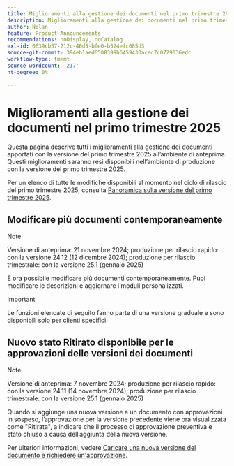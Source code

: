 ```yaml
---
title: Miglioramenti alla gestione dei documenti nel primo trimestre 2025
description: Miglioramenti alla gestione dei documenti nel primo trimestre 2025
author: Nolan
feature: Product Announcements
recommendations: noDisplay, noCatalog
exl-id: 0639cb37-212c-46d5-bfe0-b524efc085d3
source-git-commit: 394eb1aed6508399b6459430acec7c0729036edc
workflow-type: tm+mt
source-wordcount: '217'
ht-degree: 0%

---
```


# Miglioramenti alla gestione dei documenti nel primo trimestre 2025

Questa pagina descrive tutti i miglioramenti alla gestione dei documenti apportati con la versione del primo trimestre 2025 all’ambiente di anteprima. Questi miglioramenti saranno resi disponibili nell’ambiente di produzione con la versione del primo trimestre 2025.

Per un elenco di tutte le modifiche disponibili al momento nel ciclo di rilascio del primo trimestre 2025, consulta [Panoramica sulla versione del primo trimestre 2025](/help/quicksilver/product-announcements/product-releases/25-q1-release-activity/25-q1-release-overview.md).

## Modificare più documenti contemporaneamente

>[!NOTE]
>
>Versione di anteprima: 21 novembre 2024; produzione per rilascio rapido: con la versione 24.12 (12 dicembre 2024); produzione per rilascio trimestrale: con la versione 25.1 (gennaio 2025)

È ora possibile modificare più documenti contemporaneamente. Puoi modificare le descrizioni e aggiornare i moduli personalizzati.

<!--For more information, see [Edit documents in bulk](/help/quicksilver/documents/managing-documents/bulk-edit-documents.md).-->

>[!IMPORTANT]
>
>Le funzioni elencate di seguito fanno parte di una versione graduale e sono disponibili solo per clienti specifici.

## Nuovo stato Ritirato disponibile per le approvazioni delle versioni dei documenti

>[!NOTE]
>
>Versione di anteprima: 7 novembre 2024; produzione per rilascio rapido: con la versione 24.11 (14 novembre 2024); produzione per rilascio trimestrale: con la versione 25.1 (gennaio 2025)

Quando si aggiunge una nuova versione a un documento con approvazioni in sospeso, l’approvazione per la versione precedente viene ora visualizzata come &quot;Ritirata&quot;, a indicare che il processo di approvazione preventiva è stato chiuso a causa dell’aggiunta della nuova versione.

Per ulteriori informazioni, vedere [Caricare una nuova versione del documento e richiedere un&#39;approvazione](/help/quicksilver/review-and-approve-work/document-reviews-and-approvals/manage-document-approvals/upload-new-doc-version.md).
